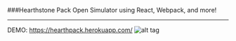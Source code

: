 ###Hearthstone Pack Open Simulator using React, Webpack, and more!

---

DEMO: https://hearthpack.herokuapp.com/
![alt tag](https://i.imgur.com/QV4EuO7.png)